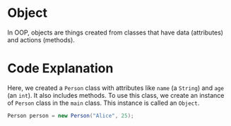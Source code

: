 # Object

In OOP, objects are things created from classes that have data (attributes) and actions (methods).

# Code Explanation

Here, we created a `Person` class with attributes like `name` (a `String`) and `age` (an `int`). It also includes methods. To use this class, we create an instance of `Person` class in the `main` class. This instance is called an `Object`.

``` java
Person person = new Person("Alice", 25);
```